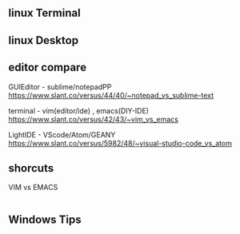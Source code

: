 ## linux Terminal


## linux Desktop



## editor compare
GUIEditor - sublime/notepadPP 
https://www.slant.co/versus/44/40/~notepad_vs_sublime-text

terminal - vim(editor/ide) , emacs(DIY-IDE)   
https://www.slant.co/versus/42/43/~vim_vs_emacs

LightIDE - VScode/Atom/GEANY
https://www.slant.co/versus/5982/48/~visual-studio-code_vs_atom

## shorcuts
VIM vs EMACS
``` 

```
## Windows Tips
